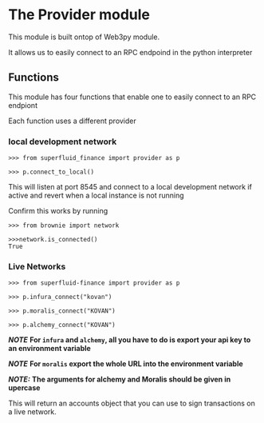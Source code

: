 # The Provider module

This module is built ontop of Web3py module.

It allows us to easily connect to an RPC endpoind in the python interpreter

## Functions

This module has four functions that enable one to easily connect to an RPC endpiont

Each function uses a different provider

### local development network

```
>>> from superfluid_finance import provider as p
```
```
>>> p.connect_to_local()
```
This will listen at port 8545 and connect to a local development network if active and revert when a local instance is not running

Confirm this works by running
```
>>> from brownie import network
```
```
>>>network.is_connected()
True
```

### Live Networks

```
>>> from superfluid-finance import provider as p
```
```
>>> p.infura_connect("kovan")
```
```
>>> p.moralis_connect("KOVAN")
```
```
>>> p.alchemy_connect("KOVAN")
```

***NOTE*** **For `infura` and `alchemy`, all you have to do is export your api key to an environment variable**

***NOTE*** **For `moralis` export the whole URL into the environment variable**

***NOTE:*** **The arguments for alchemy and Moralis should be given in upercase**

This will return an accounts object that you can use to sign transactions on a live network.

